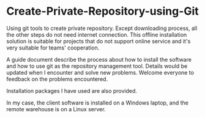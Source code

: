# Create-Private-Repository-using-Git
Using git tools to create private repository. Except downloading process, all the other steps do not need internet connection. This offline installation solution is suitable for projects that do not support online service and it's very suitable for teams' cooperation.

A guide document describe the process about how to install the software and how to use git as the repository management tool. Details would be updated when I encounter and solve new problems. Welcome everyone to feedback on the problems encountered. 

Installation packages I have used are also provided.

In my case, the client software is installed on a Windows laptop, and the remote warehouse is on a Linux server.
